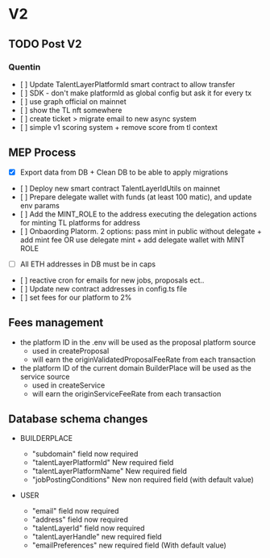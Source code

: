 # V2

## TODO Post V2

### Quentin 

- [ ] Update TalentLayerPlatformId smart contract to allow transfer
- [ ] SDK - don't make platformId as global config but ask it for every tx
- [ ] use graph official on mainnet
- [ ] show the TL nft somewhere
- [ ] create ticket > migrate email to new async system
- [ ] simple v1 scoring system + remove score from tl context


## MEP Process

- [x] Export data from DB + Clean DB to be able to apply migrations
- [ ] Deploy new smart contract TalentLayerIdUtils on mainnet
- [ ] Prepare delegate wallet with funds (at least 100 matic), and update env params
- [ ] Add the MINT_ROLE to the address executing the delegation actions for minting TL platforms for address
- [ ] Onbaording Platorm. 2 options: pass mint in public without delegate + add mint fee OR use delegate mint + add delegate wallet with MINT ROLE
- [ ] All ETH addresses in DB must be in caps
- [ ] reactive cron for emails for new jobs, proposals ect..
- [ ] Update new contract addresses in config.ts file
- [ ] set fees for our platform to 2%

## Fees management

- the platform ID in the .env will be used as the proposal platform source
    - used in createProposal
    - will earn the originValidatedProposalFeeRate from each transaction
- the platform ID of the current domain BuilderPlace will be used as the service source
    - used in createService
    - will earn the originServiceFeeRate from each transaction

## Database schema changes
- 	BUILDERPLACE
     - "subdomain" field now required
     - "talentLayerPlatformId" New required field 
     - "talentLayerPlatformName" New required field
     - "jobPostingConditions" New non required field (with default value)

- 	USER
      - "email" field now required
      - "address" field now required
      - "talentLayerId" field now required
      - "talentLayerHandle" new required field
      - "emailPreferences" new required field (With default value)
